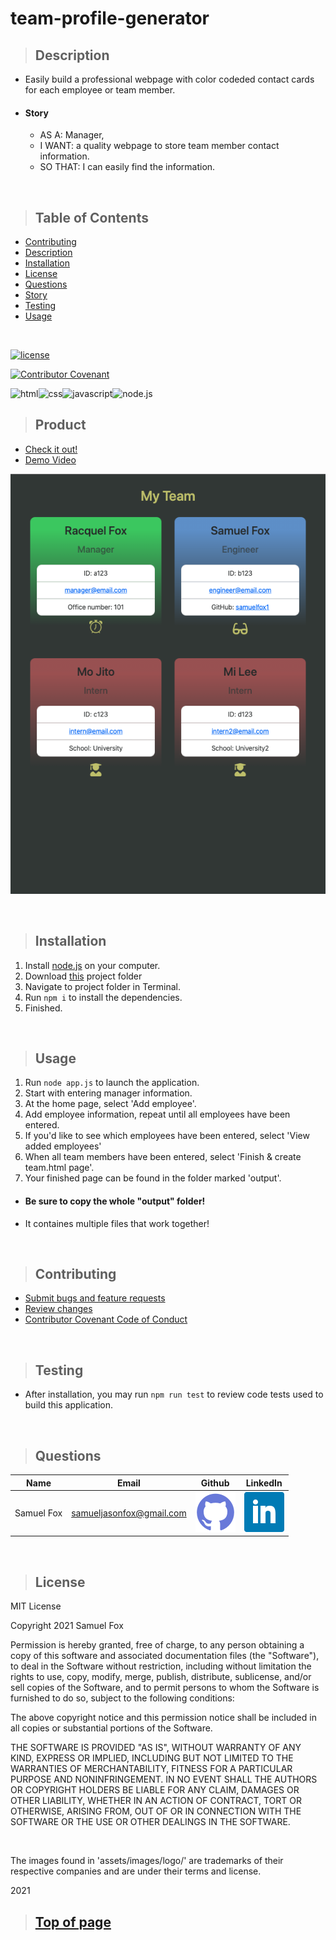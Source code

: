 
# team-profile-generator

>## Description 

* Easily build a professional webpage with color codeded contact cards for each employee or team member.
* #### Story
    * AS A: Manager,
    * I WANT: a quality webpage to store team member contact information.
    * SO THAT: I can easily find the information.

<br>

>## Table of Contents

* [Contributing](#Contributing)
* [Description](#Description)
* [Installation](#Installation)
* [License](#License)
* [Questions](#Questions)
* [Story](#Story)
* [Testing](#Testing)
* [Usage](#Usage)
<br>

[![license](https://img.shields.io/badge/License-MIT-blue)](#License)
<br>

[![Contributor Covenant](https://img.shields.io/badge/Contributor%20Covenant-v2.0%20adopted-ff69b4.svg)](./assets/utils/CodeOfConduct.md)
<br>

![html](https://img.shields.io/badge/-HTML5-blue?logo=html5)![css](https://img.shields.io/badge/-CSS-red?logo=css3)![javascript](https://img.shields.io/badge/-javascript-yellow?logo=javascript)![node.js](https://img.shields.io/badge/-node.js-339933?logo=node.js&logoColor=white)



>## Product

* [Check it out!](https://samuelfox1.github.io/team-profile-generator/) 
* [Demo Video](https://drive.google.com/file/d/1WzvSdJ5hEFK0hBjxLI3c3xGqTGapBHTu/view?usp=sharing)

![Screenshot](Assets/images/screenshot.png)

<br>

>## Installation

1. Install [node.js](https://nodejs.org/en/) on your computer.
2. Download [this](https://github.com/samuelfox1/team-profile-generator/archive/main.zip) project folder
3. Navigate to project folder in Terminal.
4. Run `npm i` to install the dependencies.
5. Finished.

<br>

>## Usage

1. Run `node app.js` to launch the application.
2. Start with entering manager information.
3. At the home page, select 'Add employee'.
4. Add employee information, repeat until all employees have been entered.
5. If you'd like to see which employees have been entered, select 'View added employees'
6. When all team members have been entered, select 'Finish & create team.html page'.
7. Your finished page can be found in the folder marked 'output'.

 * #### **Be sure to copy the whole "output" folder!** #### 
 * It containes multiple files that work together!

<br>

>## Contributing

* [Submit bugs and feature requests](https://github.com/samuelfox1/team-profile-generator/issues)
* [Review changes](https://github.com/samuelfox1/team-profile-generator/pulls)
* [Contributor Covenant Code of Conduct](./assets/utils/CodeOfConduct.md)

<br>

>## Testing

* After installation, you may run  `npm run test`  to review code tests used to build this application.

<br>

>## Questions

| Name | Email  | Github  | LinkedIn |
| :--: | :----: | :-----: | :------: |
| Samuel Fox | samueljasonfox@gmail.com | [![Github](./assets/images/logo/github.png)](https://github.com/samuelfox1) | [![LinkedIn](./assets/images/logo/linkedin.png)](https://www.linkedin.com/in/samuel-fox-tacoma) |

<br>

>## License

MIT License

Copyright 2021 Samuel Fox

Permission is hereby granted, free of charge, to any person obtaining a copy of this software and associated documentation files (the "Software"), to deal in the Software without restriction, including without limitation the rights to use, copy, modify, merge, publish, distribute, sublicense, and/or sell copies of the Software, and to permit persons to whom the Software is furnished to do so, subject to the following conditions:

The above copyright notice and this permission notice shall be included in all copies or substantial portions of the Software.

THE SOFTWARE IS PROVIDED "AS IS", WITHOUT WARRANTY OF ANY KIND, EXPRESS OR IMPLIED, INCLUDING BUT NOT LIMITED TO THE WARRANTIES OF MERCHANTABILITY, FITNESS FOR A PARTICULAR PURPOSE AND NONINFRINGEMENT. IN NO EVENT SHALL THE AUTHORS OR COPYRIGHT HOLDERS BE LIABLE FOR ANY CLAIM, DAMAGES OR OTHER LIABILITY, WHETHER IN AN ACTION OF CONTRACT, TORT OR OTHERWISE, ARISING FROM, OUT OF OR IN CONNECTION WITH THE SOFTWARE OR THE USE OR OTHER DEALINGS IN THE SOFTWARE.

<br>

The images found in 'assets/images/logo/' are trademarks of their respective companies and are under their terms and license.
<br>

2021
<br>

>## [Top of page](#team-profile-generator)
